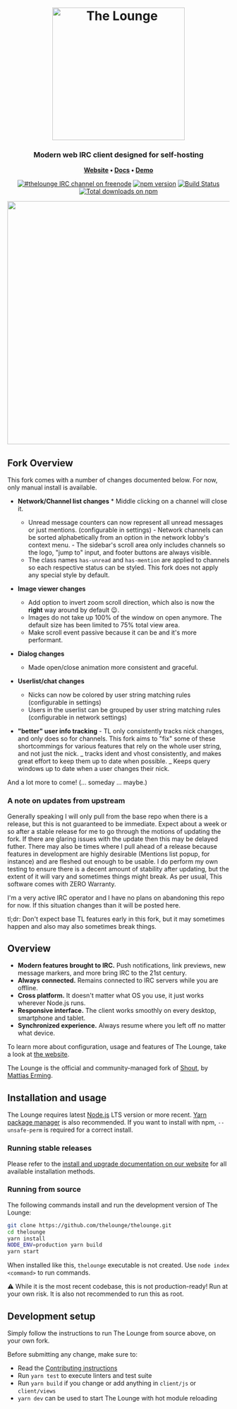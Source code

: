 <h1 align="center">
	<img
		width="300"
		alt="The Lounge"
		src="https://raw.githubusercontent.com/thelounge/thelounge/master/client/img/logo-vertical-transparent-bg.svg?sanitize=true">
</h1>

<h3 align="center">
	Modern web IRC client designed for self-hosting
</h3>

<p align="center">
	<strong>
		<a href="https://thelounge.chat/">Website</a>
		•
		<a href="https://thelounge.chat/docs">Docs</a>
		•
		<a href="https://demo.thelounge.chat/">Demo</a>
	</strong>
</p>
<p align="center">
	<a href="https://demo.thelounge.chat/"><img
		alt="#thelounge IRC channel on freenode"
		src="https://img.shields.io/badge/freenode-%23thelounge-415364.svg?colorA=ff9e18"></a>
	<a href="https://yarn.pm/thelounge"><img
		alt="npm version"
		src="https://img.shields.io/npm/v/thelounge.svg?colorA=333a41&maxAge=3600"></a>
	<a href="https://github.com/thelounge/thelounge/actions"><img
		alt="Build Status"
		src="https://github.com/thelounge/thelounge/workflows/Build/badge.svg"></a>
	<a href="https://npm-stat.com/charts.html?package=thelounge&from=2016-02-12"><img
		alt="Total downloads on npm"
		src="https://img.shields.io/npm/dy/thelounge.svg?colorA=333a41&colorB=007dc7&maxAge=3600&label=Downloads"></a>
</p>

<p align="center">
	<img src="https://raw.githubusercontent.com/thelounge/thelounge.github.io/master/img/thelounge-screenshot.png" width="550">
</p>

## Fork Overview

This fork comes with a number of changes documented below. For now, only manual install is available.

- **Network/Channel list changes** \* Middle clicking on a channel will close it.

  - Unread message counters can now represent all unread messages or just mentions. (configurable in settings) - Network channels can be sorted alphabetically from an option in the network lobby's context menu. - The sidebar's scroll area only includes channels so the logo, "jump to" input, and footer buttons are always visible.
  - The class names `has-unread` and `has-mention` are applied to channels so each respective status can be styled. This fork does not apply any special style by default.

- **Image viewer changes**

  - Add option to invert zoom scroll direction, which also is now the **right** way around by default 😉.
  - Images do not take up 100% of the window on open anymore. The default size has been limited to 75% total view area.
  - Make scroll event passive because it can be and it's more performant.

- **Dialog changes**

  - Made open/close animation more consistent and graceful.

- **Userlist/chat changes**

  - Nicks can now be colored by user string matching rules (configurable in settings)
  - Users in the userlist can be grouped by user string matching rules (configurable in network settings)

- **"better" user info tracking** - TL only consistently tracks nick changes, and only does so for channels. This fork aims to "fix" some of these shortcommings for various features that rely on the whole user string, and not just the nick.
  _ tracks ident and vhost consistently, and makes great effort to keep them up to date when possible.
  _ Keeps query windows up to date when a user changes their nick.

And a lot more to come! (... someday ... maybe.)

### A note on updates from upstream

Generally speaking I will only pull from the base repo when there is a release, but this is not guaranteed to be immediate. Expect about a week or so after a stable release for me to go through the motions of updating the fork. If there are glaring issues with the update then this may be delayed futher. There may also be times where I pull ahead of a release because features in development are highly desirable (Mentions list popup, for instance) and are fleshed out enough to be usable. I do perform my own testing to ensure there is a decent amount of stability after updating, but the extent of it will vary and sometimes things might break. As per usual, This software comes with ZERO Warranty.

I'm a very active IRC operator and I have no plans on abandoning this repo for now. If this situation changes than it will be posted here.

tl;dr: Don't expect base TL features early in this fork, but it may sometimes happen and also may also sometimes break things.

## Overview

- **Modern features brought to IRC.** Push notifications, link previews, new message markers, and more bring IRC to the 21st century.
- **Always connected.** Remains connected to IRC servers while you are offline.
- **Cross platform.** It doesn't matter what OS you use, it just works wherever Node.js runs.
- **Responsive interface.** The client works smoothly on every desktop, smartphone and tablet.
- **Synchronized experience.** Always resume where you left off no matter what device.

To learn more about configuration, usage and features of The Lounge, take a look at [the website](https://thelounge.chat).

The Lounge is the official and community-managed fork of [Shout](https://github.com/erming/shout), by [Mattias Erming](https://github.com/erming).

## Installation and usage

The Lounge requires latest [Node.js](https://nodejs.org/) LTS version or more recent.
[Yarn package manager](https://yarnpkg.com/) is also recommended.
If you want to install with npm, `--unsafe-perm` is required for a correct install.

### Running stable releases

Please refer to the [install and upgrade documentation on our website](https://thelounge.chat/docs/install-and-upgrade) for all available installation methods.

### Running from source

The following commands install and run the development version of The Lounge:

```sh
git clone https://github.com/thelounge/thelounge.git
cd thelounge
yarn install
NODE_ENV=production yarn build
yarn start
```

When installed like this, `thelounge` executable is not created. Use `node index <command>` to run commands.

⚠️ While it is the most recent codebase, this is not production-ready! Run at
your own risk. It is also not recommended to run this as root.

## Development setup

Simply follow the instructions to run The Lounge from source above, on your own
fork.

Before submitting any change, make sure to:

- Read the [Contributing instructions](https://github.com/thelounge/thelounge/blob/master/.github/CONTRIBUTING.md#contributing)
- Run `yarn test` to execute linters and test suite
- Run `yarn build` if you change or add anything in `client/js` or `client/views`
- `yarn dev` can be used to start The Lounge with hot module reloading
